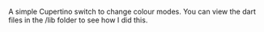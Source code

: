 A simple Cupertino switch to change colour modes. You can view the dart files in the /lib folder to see how I did this.
